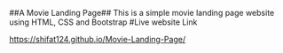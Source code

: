 ##A Movie Landing Page##
This is a simple movie landing page website using HTML, CSS and Bootstrap
#Live website Link

 https://shifat124.github.io/Movie-Landing-Page/
